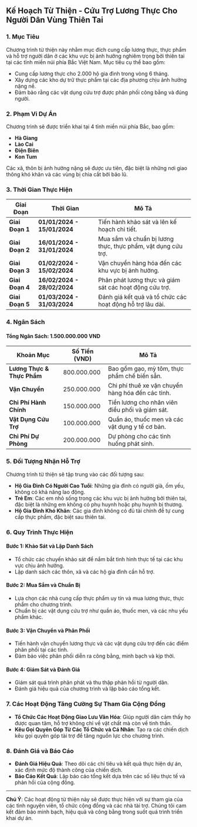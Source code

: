 ## **Kế Hoạch Từ Thiện - Cứu Trợ Lương Thực Cho Người Dân Vùng Thiên Tai**

### **1. Mục Tiêu**

Chương trình từ thiện này nhằm mục đích cung cấp lương thực, thực phẩm và hỗ trợ người dân ở các khu vực bị ảnh hưởng nghiêm trọng bởi thiên tai tại các tỉnh miền núi phía Bắc Việt Nam. Mục tiêu cụ thể bao gồm:

- Cung cấp lương thực cho 2.000 hộ gia đình trong vòng 6 tháng.
- Xây dựng các kho dự trữ thực phẩm tại các địa phương chịu ảnh hưởng nặng nề.
- Đảm bảo rằng các vật dụng cứu trợ được phân phối công bằng và đúng người.

### **2. Phạm Vi Dự Án**

Chương trình sẽ được triển khai tại 4 tỉnh miền núi phía Bắc, bao gồm:

- **Hà Giang**
- **Lào Cai**
- **Điện Biên**
- **Kon Tum**

Các xã, thôn bị ảnh hưởng nặng sẽ được ưu tiên, đặc biệt là những nơi giao thông khó khăn và các vùng bị chia cắt bởi bão lũ.

### **3. Thời Gian Thực Hiện**

| **Giai Đoạn**       | **Thời Gian**                | **Mô Tả**                                                         |
|---------------------|------------------------------|------------------------------------------------------------------|
| **Giai Đoạn 1**      | **01/01/2024 - 15/01/2024**   | Tiến hành khảo sát và lên kế hoạch chi tiết.                      |
| **Giai Đoạn 2**      | **16/01/2024 - 31/01/2024**   | Mua sắm và chuẩn bị lương thực, thực phẩm, vật dụng cứu trợ.      |
| **Giai Đoạn 3**      | **01/02/2024 - 15/02/2024**   | Vận chuyển hàng hóa đến các khu vực bị ảnh hưởng.                |
| **Giai Đoạn 4**      | **16/02/2024 - 28/02/2024**   | Phân phát lương thực và giám sát các hoạt động cứu trợ.          |
| **Giai Đoạn 5**      | **01/03/2024 - 31/03/2024**   | Đánh giá kết quả và tổ chức các hoạt động hỗ trợ lâu dài.         |

### **4. Ngân Sách**

#### **Tổng Ngân Sách: 1.500.000.000 VND**

| **Khoản Mục**             | **Số Tiền (VND)**   | **Mô Tả**                                            |
|---------------------------|---------------------|----------------------------------------------------|
| **Lương Thực & Thực Phẩm** | 800.000.000         | Bao gồm gạo, mỳ tôm, thực phẩm chế biến sẵn.       |
| **Vận Chuyển**            | 250.000.000         | Chi phí thuê xe vận chuyển hàng hóa đến các tỉnh.  |
| **Chi Phí Hành Chính**    | 150.000.000         | Tiền lương cho nhân viên điều phối và giám sát.    |
| **Vật Dụng Cứu Trợ**      | 100.000.000         | Quần áo, thuốc men và các vật dụng y tế cơ bản.     |
| **Chi Phí Dự Phòng**      | 200.000.000         | Dự phòng cho các tình huống phát sinh.             |

### **5. Đối Tượng Nhận Hỗ Trợ**

Chương trình từ thiện sẽ tập trung vào các đối tượng sau:

- **Hộ Gia Đình Có Người Cao Tuổi**: Những gia đình có người già, ốm yếu, không có khả năng lao động.
- **Trẻ Em**: Các em nhỏ sống trong các khu vực bị ảnh hưởng bởi thiên tai, đặc biệt là những em không có phụ huynh hoặc phụ huynh bị thương.
- **Hộ Gia Đình Khó Khăn**: Các gia đình không có đủ tài chính để tự cung cấp thực phẩm, đặc biệt sau thiên tai.

### **6. Quy Trình Thực Hiện**

#### **Bước 1: Khảo Sát và Lập Danh Sách**

- Tổ chức các chuyến khảo sát để nắm bắt tình hình thực tế tại các khu vực chịu ảnh hưởng.
- Lập danh sách các thôn, xã và các hộ gia đình cần hỗ trợ.

#### **Bước 2: Mua Sắm và Chuẩn Bị**

- Lựa chọn các nhà cung cấp thực phẩm uy tín và mua lương thực, thực phẩm cho chương trình.
- Chuẩn bị các vật dụng cứu trợ như quần áo, thuốc men, và các nhu yếu phẩm khác.

#### **Bước 3: Vận Chuyển và Phân Phối**

- Tiến hành vận chuyển lương thực và các vật dụng cứu trợ đến các điểm phân phối tại các tỉnh.
- Đảm bảo việc phân phối diễn ra công bằng, minh bạch và kịp thời.

#### **Bước 4: Giám Sát và Đánh Giá**

- Giám sát quá trình phân phát và thu thập phản hồi từ người dân.
- Đánh giá hiệu quả của chương trình và lập báo cáo tổng kết.

### **7. Các Hoạt Động Tăng Cường Sự Tham Gia Cộng Đồng**

- **Tổ Chức Các Hoạt Động Giao Lưu Văn Hóa**: Giúp người dân cảm thấy họ được quan tâm, hỗ trợ không chỉ về vật chất mà còn về tinh thần.
- **Kêu Gọi Quyên Góp Từ Các Tổ Chức và Cá Nhân**: Tạo ra các chiến dịch kêu gọi quyên góp tài trợ để tăng nguồn lực cho chương trình.

### **8. Đánh Giá và Báo Cáo**

- **Đánh Giá Hiệu Quả**: Theo dõi các chỉ tiêu và kết quả thực hiện dự án, xác định mức độ thành công của chiến dịch.
- **Báo Cáo Kết Quả**: Lập báo cáo tổng kết dựa trên các số liệu thực tế và phản hồi của cộng đồng.

---

**Chú Ý**: Các hoạt động từ thiện này sẽ được thực hiện với sự tham gia của các tình nguyện viên, tổ chức cộng đồng và các nhà tài trợ. Chúng tôi cam kết đảm bảo minh bạch, hiệu quả và công bằng trong suốt quá trình triển khai dự án.

